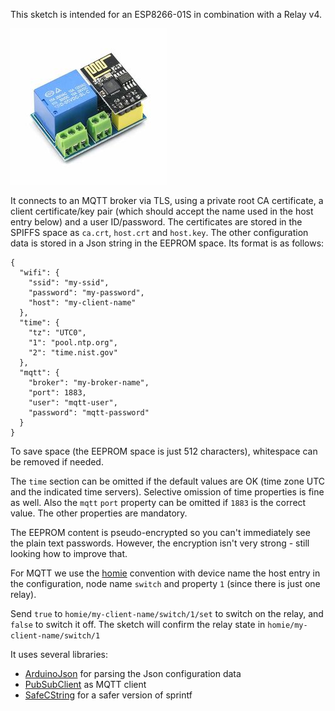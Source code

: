 This sketch is intended for an ESP8266-01S in combination with a Relay v4.

![ESP01S Relay v4](doc/esp01-relay.jpg)

It connects to an MQTT broker via TLS, using a private root CA certificate, a client certificate/key pair (which should accept the name used in the host entry below) and a user ID/password.
The certificates are stored in the SPIFFS space as `ca.crt`, `host.crt` and `host.key`. 
The other configuration data is stored in a Json string in the EEPROM space. Its format is as follows:

```
{
  "wifi": {
    "ssid": "my-ssid",
    "password": "my-password",
    "host": "my-client-name"
  },
  "time": {
    "tz": "UTC0",
    "1": "pool.ntp.org",
    "2": "time.nist.gov"
  }, 
  "mqtt": {
    "broker": "my-broker-name",
    "port": 1883,
    "user": "mqtt-user",
    "password": "mqtt-password"
  }
}
```
To save space (the EEPROM space is just 512 characters), whitespace can be removed if needed.

The `time` section can be omitted if the default values are OK (time zone UTC and the indicated time servers). Selective omission of time properties is fine as well. Also the `mqtt` `port` property can be omitted if `1883` is the correct value. The other properties are mandatory.

The EEPROM content is pseudo-encrypted so you can't immediately see the plain text passwords. However, the encryption isn't very strong - still looking how to improve that.

For MQTT we use the [homie](https://homieiot.github.io/) convention with device name the host entry in the configuration, node name `switch` and property `1` (since there is just one relay).

Send `true` to `homie/my-client-name/switch/1/set` to switch on the relay, and `false` to switch it off. The sketch will confirm the relay state in `homie/my-client-name/switch/1`

It uses several libraries: 

- [ArduinoJson](https://arduinojson.org/) for parsing the Json configuration data
- [PubSubClient](https://pubsubclient.knolleary.net/) as MQTT client
- [SafeCString](https://github.com/essenius/safe-cstring) for a safer version of sprintf
